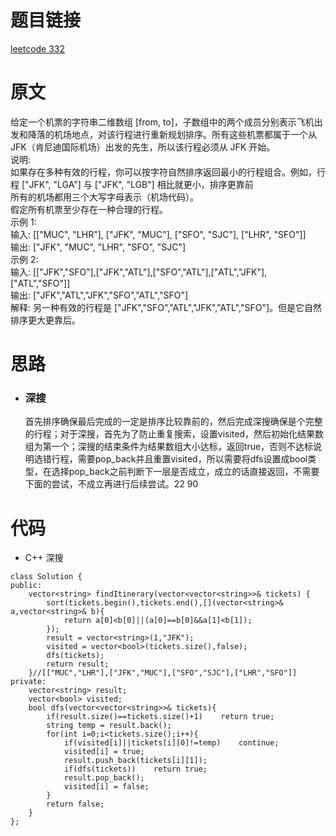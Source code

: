 # 题目链接
[leetcode 332](https://leetcode-cn.com/problems/reconstruct-itinerary/)

# 原文
给定一个机票的字符串二维数组 [from, to]，子数组中的两个成员分别表示飞机出发和降落的机场地点，对该行程进行重新规划排序。所有这些机票都属于一个从 JFK（肯尼迪国际机场）出发的先生，所以该行程必须从 JFK 开始。  
说明:  
如果存在多种有效的行程，你可以按字符自然排序返回最小的行程组合。例如，行程 ["JFK", "LGA"] 与 ["JFK", "LGB"] 相比就更小，排序更靠前  
所有的机场都用三个大写字母表示（机场代码）。  
假定所有机票至少存在一种合理的行程。  
示例 1:  
输入: [["MUC", "LHR"], ["JFK", "MUC"], ["SFO", "SJC"], ["LHR", "SFO"]]  
输出: ["JFK", "MUC", "LHR", "SFO", "SJC"]  
示例 2:  
输入: [["JFK","SFO"],["JFK","ATL"],["SFO","ATL"],["ATL","JFK"],["ATL","SFO"]]  
输出: ["JFK","ATL","JFK","SFO","ATL","SFO"]  
解释: 另一种有效的行程是 ["JFK","SFO","ATL","JFK","ATL","SFO"]。但是它自然排序更大更靠后。  

# 思路
- ### **深搜**
  首先排序确保最后完成的一定是排序比较靠前的，然后完成深搜确保是个完整的行程；对于深搜，首先为了防止重复搜索，设置visited，然后初始化结果数组为第一个；深搜的结束条件为结果数组大小达标，返回true，否则不达标说明选错行程，需要pop_back并且重置visited，所以需要将dfs设置成bool类型，在选择pop_back之前判断下一层是否成立，成立的话直接返回，不需要下面的尝试，不成立再进行后续尝试。22 90

# 代码
- C++ 深搜
```
class Solution {
public:
    vector<string> findItinerary(vector<vector<string>>& tickets) {
        sort(tickets.begin(),tickets.end(),[](vector<string>& a,vector<string>& b){
            return a[0]<b[0]||(a[0]==b[0]&&a[1]<b[1]);
        });
        result = vector<string>(1,"JFK");
        visited = vector<bool>(tickets.size(),false);
        dfs(tickets);
        return result;
    }//[["MUC","LHR"],["JFK","MUC"],["SFO","SJC"],["LHR","SFO"]]
private:
    vector<string> result;
    vector<bool> visited;
    bool dfs(vector<vector<string>>& tickets){
        if(result.size()==tickets.size()+1)    return true;
        string temp = result.back();
        for(int i=0;i<tickets.size();i++){
            if(visited[i]||tickets[i][0]!=temp)    continue;
            visited[i] = true;
            result.push_back(tickets[i][1]);
            if(dfs(tickets))    return true;
            result.pop_back();
            visited[i] = false;
        }
        return false;
    }
};
```